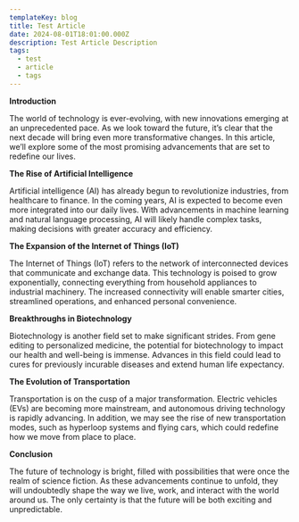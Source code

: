 ```yaml
---
templateKey: blog
title: Test Article
date: 2024-08-01T18:01:00.000Z
description: Test Article Description
tags:
  - test
  - article
  - tags
---
```

**Introduction**

The world of technology is ever-evolving, with new innovations emerging at an unprecedented pace. As we look toward the future, it’s clear that the next decade will bring even more transformative changes. In this article, we’ll explore some of the most promising advancements that are set to redefine our lives.

**The Rise of Artificial Intelligence**

Artificial intelligence (AI) has already begun to revolutionize industries, from healthcare to finance. In the coming years, AI is expected to become even more integrated into our daily lives. With advancements in machine learning and natural language processing, AI will likely handle complex tasks, making decisions with greater accuracy and efficiency.

**The Expansion of the Internet of Things (IoT)**

The Internet of Things (IoT) refers to the network of interconnected devices that communicate and exchange data. This technology is poised to grow exponentially, connecting everything from household appliances to industrial machinery. The increased connectivity will enable smarter cities, streamlined operations, and enhanced personal convenience.

**Breakthroughs in Biotechnology**

Biotechnology is another field set to make significant strides. From gene editing to personalized medicine, the potential for biotechnology to impact our health and well-being is immense. Advances in this field could lead to cures for previously incurable diseases and extend human life expectancy.

**The Evolution of Transportation**

Transportation is on the cusp of a major transformation. Electric vehicles (EVs) are becoming more mainstream, and autonomous driving technology is rapidly advancing. In addition, we may see the rise of new transportation modes, such as hyperloop systems and flying cars, which could redefine how we move from place to place.

**Conclusion**

The future of technology is bright, filled with possibilities that were once the realm of science fiction. As these advancements continue to unfold, they will undoubtedly shape the way we live, work, and interact with the world around us. The only certainty is that the future will be both exciting and unpredictable.
